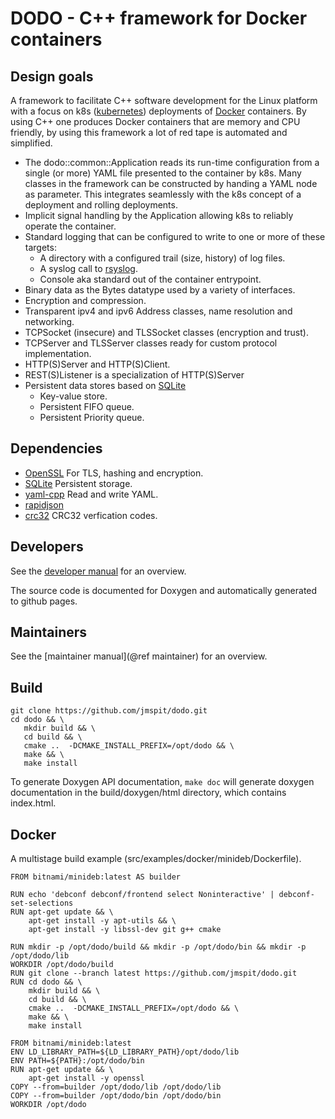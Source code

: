 # DODO - C++ framework for Docker containers
## Design goals

A framework to facilitate C++ software development for the Linux platform with a focus on k8s ([kubernetes](https://kubernetes.io/)) deployments of [Docker](https://www.docker.com/) containers. By using C++ one produces Docker containers that are memory and CPU friendly, by using this framework a lot of red tape is automated and simplified.

  - The dodo::common::Application reads its run-time configuration from a single (or more) YAML file presented to the container by k8s. Many classes in the framework can be constructed by handing a YAML node as parameter. This integrates seamlessly with the k8s concept of a deployment and rolling deployments.
  - Implicit signal handling by the Application allowing k8s to reliably operate the container.
  - Standard logging that can be configured to write to one or more of these targets:
    -  A directory with a configured trail (size, history) of log files.
    -  A syslog call to [rsyslog](https://www.rsyslog.com/).
    -  Console aka standard out of the container entrypoint.
  - Binary data as the Bytes datatype used by a variety of interfaces.
  - Encryption and compression.
  - Transparent ipv4 and ipv6 Address classes, name resolution and networking.
  - TCPSocket (insecure) and TLSSocket classes (encryption and trust).
  - TCPServer and TLSServer classes ready for custom protocol implementation.
  - HTTP(S)Server and HTTP(S)Client.
  - REST(S)Listener is a specialization of HTTP(S)Server
  - Persistent data stores based on [SQLite](https://sqlite.org/index.html)
    - Key-value store.
    - Persistent FIFO queue.
    - Persistent Priority queue.

## Dependencies

  - [OpenSSL](https://www.openssl.org/) For TLS, hashing and encryption.
  - [SQLite](https://sqlite.org/index.html) Persistent storage.
  - [yaml-cpp](https://github.com/jbeder/yaml-cpp) Read and write YAML.
  - [rapidjson]()
  - [crc32](https://github.com/stbrumme/crc32) CRC32 verfication codes.

## Developers

See the [developer manual](DEVELOPER.md) for an overview.

The source code is documented for Doxygen and automatically generated to github pages.

## Maintainers

See the [maintainer manual](@ref maintainer) for an overview.

## Build

```
git clone https://github.com/jmspit/dodo.git
cd dodo && \
   mkdir build && \
   cd build && \
   cmake ..  -DCMAKE_INSTALL_PREFIX=/opt/dodo && \
   make && \
   make install
```

To generate Doxygen API documentation, `make doc` will generate doxygen documentation
in the build/doxygen/html directory, which contains index.html.

## Docker

A multistage build example (src/examples/docker/minideb/Dockerfile).

```
FROM bitnami/minideb:latest AS builder

RUN echo 'debconf debconf/frontend select Noninteractive' | debconf-set-selections
RUN apt-get update && \
    apt-get install -y apt-utils && \
    apt-get install -y libssl-dev git g++ cmake

RUN mkdir -p /opt/dodo/build && mkdir -p /opt/dodo/bin && mkdir -p /opt/dodo/lib
WORKDIR /opt/dodo/build
RUN git clone --branch latest https://github.com/jmspit/dodo.git
RUN cd dodo && \
    mkdir build && \
    cd build && \
    cmake ..  -DCMAKE_INSTALL_PREFIX=/opt/dodo && \
    make && \
    make install

FROM bitnami/minideb:latest
ENV LD_LIBRARY_PATH=${LD_LIBRARY_PATH}/opt/dodo/lib
ENV PATH=${PATH}:/opt/dodo/bin
RUN apt-get update && \
    apt-get install -y openssl
COPY --from=builder /opt/dodo/lib /opt/dodo/lib
COPY --from=builder /opt/dodo/bin /opt/dodo/bin
WORKDIR /opt/dodo
```